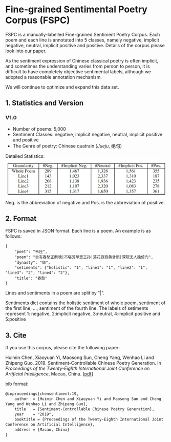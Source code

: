 Fine-grained Sentimental Poetry Corpus (FSPC)
==========
FSPC is a manually-labelled Fine-grained Sentiment Poetry Corpus. Each poem and each line is annotated into 5 classes, namely negative, implicit negative, neutral, implicit positive and positive. Details of the corpus please look into our paper.

As the sentiment expression of Chinese classical poetry is often implicit, and sometimes the understanding varies from person to person,  it is difficult to have completely objective sentimental labels, although we adopted a reasonable annotation mechanism.

We will continue to optimize and expand this data set.

## 1. Statistics and Version
### V1.0
* Number of poems: 5,000
* Sentiment Classes: negative, implicit negative, neutral, implicit positive and positive
* The Genre of poetry: Chinese quatrain (*Jueju*, 绝句)

Detailed Statistics:
![image](../pictures/FSPC.jpg)
Neg. is the abbreviation of negative and Pos. is the abbreviation of positive.

## 2. Format
FSPC is saved in JSON format. Each line is a poem. An example is as follows:

```
{
    "poet": "韦庄", 
    "poem": "自有春愁正断魂|不堪芳草思王孙|落花寂寂黄昏雨|深院无人独倚门", 
    "dynasty": "唐", 
    "setiments": {"holistic": "1", "line1": "1", "line2": "1", "line3": "2", "line4": "2"}, 
    "title": "春愁"
}
```
Lines and sentiments in a poem are split by "|". 

Sentiments dict contains the holistic sentiment of whole poem, sentiment of the first line, ..., sentiment of the fourth line. The labels of setiments represent  1: negative, 2:implicit negative, 3:neutral, 4:implicit positive and 5:positive 

## 3. Cite
If you use this corpus, please cite the following paper:

Huimin Chen, Xiaoyuan Yi, Maosong Sun, Cheng Yang, Wenhao Li and Zhipeng Guo. 2019. Sentiment-Controllable Chinese Poetry Generation. In *Proceedings of the Twenty-Eighth International Joint Conference on Artificial Intelligence*, Macao, China. \[[pdf](http://114.215.64.60/~chm/publications/ijcai2019_SCPG.pdf)\]

bib format:
```
@inproceedings{chensentiment:19,
    author  = {Huimin Chen and Xiaoyuan Yi and Maosong Sun and Cheng Yang and Wenhao Li and Zhipeng Guo},
    title   = {Sentiment-Controllable Chinese Poetry Generation},
    year    = "2019",
    booktitle = {Proceedings of the Twenty-Eighth International Joint Conference on Artificial Intelligence},
    address = {Macao, China}  
}
```
